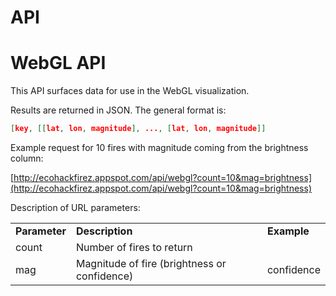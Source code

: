 # API

# WebGL API

This API surfaces data for use in the WebGL visualization. 

Results are returned in JSON. The general format is:

```json
[key, [[lat, lon, magnitude], ..., [lat, lon, magnitude]]
```

Example request for 10 fires with magnitude coming from the brightness column:

[http://ecohackfirez.appspot.com/api/webgl?count=10&mag=brightness](http://ecohackfirez.appspot.com/api/webgl?count=10&mag=brightness)

Description of URL parameters:

<table>
    <tr>
        <td><b>Parameter</b></td>
        <td><b>Description</b></td>
        <td><b>Example</b></td>
    </tr>
    <tr>
        <td>count</td>
        <td>Number of fires to return</td>
        <td10</td>
    </tr>
    <tr>
        <td>mag</td>
        <td>Magnitude of fire (brightness or confidence)</td>
        <td>confidence</td>
    </tr>
</table>

